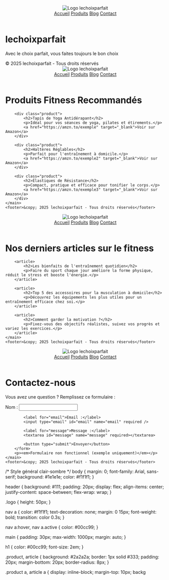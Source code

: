 <!DOCTYPE html>
<html lang="fr">
<head>
    <meta charset="UTF-8" />
    <meta name="viewport" content="width=device-width, initial-scale=1.0"/>
    <title>lechoixparfait</title>
    <link rel="stylesheet" href="style.css"/>
</head>
<body>
    <header>
        <img src="logo.png" alt="Logo lechoixparfait" class="logo"/>
        <nav>
            <a href="index.html">Accueil</a>
            <a href="produits.html">Produits</a>
            <a href="blog.html">Blog</a>
            <a href="contact.html">Contact</a>
        </nav>
    </header>
    <main>
        <h1>lechoixparfait</h1>
        <p>Avec le choix parfait, vous faites toujours le bon choix</p>
    </main>
    <footer>&copy; 2025 lechoixparfait - Tous droits réservés</footer>
</body>
</html>
<!DOCTYPE html>
<html lang="fr">
<head>
    <meta charset="UTF-8" />
    <meta name="viewport" content="width=device-width, initial-scale=1.0"/>
    <title>Nos Produits – lechoixparfait</title>
    <link rel="stylesheet" href="style.css"/>
</head>
<body>
    <header>
        <img src="logo.png" alt="Logo lechoixparfait" class="logo"/>
        <nav>
            <a href="index.html">Accueil</a>
            <a href="produits.html" class="active">Produits</a>
            <a href="blog.html">Blog</a>
            <a href="contact.html">Contact</a>
        </nav>
    </header>
    <main>
        <h1>Produits Fitness Recommandés</h1>

        <div class="product">
            <h2>Tapis de Yoga Antidérapant</h2>
            <p>Idéal pour vos séances de yoga, pilates et étirements.</p>
            <a href="https://amzn.to/exemple" target="_blank">Voir sur Amazon</a>
        </div>

        <div class="product">
            <h2>Haltères Réglables</h2>
            <p>Parfait pour l'entraînement à domicile.</p>
            <a href="https://amzn.to/exemple2" target="_blank">Voir sur Amazon</a>
        </div>

        <div class="product">
            <h2>Élastiques de Résistance</h2>
            <p>Compact, pratique et efficace pour tonifier le corps.</p>
            <a href="https://amzn.to/exemple3" target="_blank">Voir sur Amazon</a>
        </div>
    </main>
    <footer>&copy; 2025 lechoixparfait - Tous droits réservés</footer>
</body>
</html>
<!DOCTYPE html>
<html lang="fr">
<head>
    <meta charset="UTF-8" />
    <meta name="viewport" content="width=device-width, initial-scale=1.0"/>
    <title>Blog – lechoixparfait</title>
    <link rel="stylesheet" href="style.css"/>
</head>
<body>
    <header>
        <img src="logo.png" alt="Logo lechoixparfait" class="logo"/>
        <nav>
            <a href="index.html">Accueil</a>
            <a href="produits.html">Produits</a>
            <a href="blog.html" class="active">Blog</a>
            <a href="contact.html">Contact</a>
        </nav>
    </header>
    <main>
        <h1>Nos derniers articles sur le fitness</h1>

        <article>
            <h2>Les bienfaits de l'entraînement quotidien</h2>
            <p>Faire du sport chaque jour améliore la forme physique, réduit le stress et booste l'énergie.</p>
        </article>

        <article>
            <h2>Top 5 des accessoires pour la musculation à domicile</h2>
            <p>Découvrez les équipements les plus utiles pour un entraînement efficace chez soi.</p>
        </article>

        <article>
            <h2>Comment garder la motivation ?</h2>
            <p>Fixez-vous des objectifs réalistes, suivez vos progrès et variez les exercices.</p>
        </article>
    </main>
    <footer>&copy; 2025 lechoixparfait - Tous droits réservés</footer>
</body>
</html><!DOCTYPE html>
<html lang="fr">
<head>
    <meta charset="UTF-8" />
    <meta name="viewport" content="width=device-width, initial-scale=1.0"/>
    <title>Contact – lechoixparfait</title>
    <link rel="stylesheet" href="style.css"/>
</head>
<body>
    <header>
        <img src="logo.png" alt="Logo lechoixparfait" class="logo"/>
        <nav>
            <a href="index.html">Accueil</a>
            <a href="produits.html">Produits</a>
            <a href="blog.html">Blog</a>
            <a href="contact.html" class="active">Contact</a>
        </nav>
    </header>
    <main>
        <h1>Contactez-nous</h1>
        <p>Vous avez une question ? Remplissez ce formulaire :</p>
        <form>
            <label for="nom">Nom :</label>
            <input type="text" id="nom" name="nom" required />

            <label for="email">Email :</label>
            <input type="email" id="email" name="email" required />

            <label for="message">Message :</label>
            <textarea id="message" name="message" required></textarea>

            <button type="submit">Envoyer</button>
        </form>
        <p><em>Formulaire non fonctionnel (exemple uniquement)</em></p>
    </main>
    <footer>&copy; 2025 lechoixparfait - Tous droits réservés</footer>
</body>
</html>
/* Style général clair-sombre */
body {
    margin: 0;
    font-family: Arial, sans-serif;
    background: #1e1e1e;
    color: #f1f1f1;
}

header {
    background: #111;
    padding: 20px;
    display: flex;
    align-items: center;
    justify-content: space-between;
    flex-wrap: wrap;
}

.logo {
    height: 50px;
}

nav a {
    color: #f1f1f1;
    text-decoration: none;
    margin: 0 15px;
    font-weight: bold;
    transition: color 0.3s;
}

nav a:hover,
nav a.active {
    color: #00cc99;
}

main {
    padding: 30px;
    max-width: 1000px;
    margin: auto;
}

h1 {
    color: #00cc99;
    font-size: 2em;
}

.product, article {
    background: #2a2a2a;
    border: 1px solid #333;
    padding: 20px;
    margin-bottom: 20px;
    border-radius: 8px;
}

.product a, article a {
    display: inline-block;
    margin-top: 10px;
    backg
